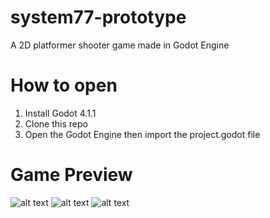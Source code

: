 # system77-prototype
A 2D platformer shooter game made in Godot Engine
# How to open
1. Install Godot 4.1.1
2. Clone this repo
3. Open the Godot Engine then import the project.godot file
# Game Preview
![alt text](https://img.itch.zone/aW1hZ2UvMjI2ODYxOC8xMzQ0NTA0Ni5wbmc=/794x1000/DcV3uQ.png)
![alt text](https://img.itch.zone/aW1hZ2UvMjI2ODYxOC8xMzQ0NTA0NC5wbmc=/794x1000/NLnEjq.png)
![alt text](https://img.itch.zone/aW1hZ2UvMjI2ODYxOC8xMzQ0NTA0NS5wbmc=/794x1000/CSeo0x.png)


